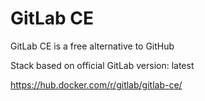 # GitLab CE

GitLab CE is a free alternative to GitHub

Stack based on official GitLab version: latest

https://hub.docker.com/r/gitlab/gitlab-ce/


